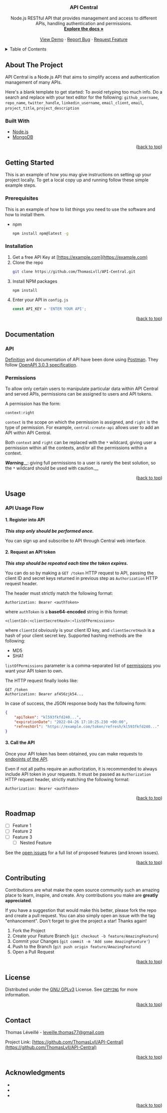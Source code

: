 <!-- PROJECT HEADER -->
<br />
<div align="center">
  <!-- <img src="docs/img/logo.png" alt="Logo" width="80" height="80"> -->
  <h3 align="center">API Central</h3>

  <p align="center">
    Node.js RESTful API that provides management and access to different APIs, handling authentication and permissions.
    <br />
    <a href="https://github.com/ThomasLvll/API-Central"><strong>Explore the docs »</strong></a>
    <br />
    <br />
    <a href="https://github.com/ThomasLvll/API-Central">View Demo</a>
    ·
    <a href="https://github.com/ThomasLvll/API-Central/issues">Report Bug</a>
    ·
    <a href="https://github.com/ThomasLvll/API-Central/issues">Request Feature</a>
  </p>
</div>



<!-- TABLE OF CONTENTS -->
<details>
  <summary>Table of Contents</summary>
  <ol>
    <li>
      <a href="#about-the-project">About The Project</a>
      <ul>
        <li><a href="#built-with">Built With</a></li>
      </ul>
    </li>
    <li>
      <a href="#getting-started">Getting Started</a>
      <ul>
        <li><a href="#prerequisites">Prerequisites</a></li>
        <li><a href="#installation">Installation</a></li>
      </ul>
    </li>
    <li>
      <a href="#documentation">Documentation</a>
      <ul>
        <li><a href="#api">API</a></li>
        <li><a href="#permissions">Permissions</a></li>
      </ul>
    </li>
    <li><a href="#usage">Usage</a></li>
      <ul>
        <li>
	  <a href="#api-usage-flow">API Usage Flow</a>
          <ol>
            <li><a href="#1-register-into-api">Register into API</a></li>
            <li><a href="#2-request-an-api-token">Request an API token</a></li>
            <li><a href="#3-call-the-api">Call the API</a></li>
          </ol>
      </ul>
    <li><a href="#roadmap">Roadmap</a></li>
    <li><a href="#contributing">Contributing</a></li>
    <li><a href="#license">License</a></li>
    <li><a href="#contact">Contact</a></li>
    <li><a href="#acknowledgments">Acknowledgments</a></li>
  </ol>
</details>



<!-- ABOUT THE PROJECT -->
## About The Project

API Central is a Node.js API that aims to simplify access and authentication management of many APIs.

Here's a blank template to get started: To avoid retyping too much info. Do a search and replace with your text editor for the following: `github_username`, `repo_name`, `twitter_handle`, `linkedin_username`, `email_client`, `email`, `project_title`, `project_description`

### Built With

* [Node.js](https://nodejs.org/)
* [MongoDB](https://mongodb.com/)

<p align="right">(<a href="#top">back to top</a>)</p>



<!-- GETTING STARTED -->
## Getting Started

This is an example of how you may give instructions on setting up your project locally.
To get a local copy up and running follow these simple example steps.

### Prerequisites

This is an example of how to list things you need to use the software and how to install them.
* npm
  ```sh
  npm install npm@latest -g
  ```

### Installation

1. Get a free API Key at [https://example.com](https://example.com)
2. Clone the repo
   ```sh
   git clone https://github.com/ThomasLvll/API-Central.git
   ```
3. Install NPM packages
   ```sh
   npm install
   ```
4. Enter your API in `config.js`
   ```js
   const API_KEY = 'ENTER YOUR API';
   ```

<p align="right">(<a href="#top">back to top</a>)</p>



## Documentation

### API

[Definition](docs/api-definition.yaml) and documentation of API have been done using [Postman](https://www.postman.com/).
They follow [OpenAPI 3.0.3 specification](https://github.com/OAI/OpenAPI-Specification/blob/main/versions/3.0.3.md).

### Permissions

To allow only certain users to manipulate particular data within API Central and served APIs, permissions can be assigned to users and API tokens.

A permission has the form:

```
context:right
```

`context` is the scope on which the permission is assigned, and `right` is the type of permission. For example, `central:create-api` allows user to add an API within API Central.

Both `context` and `right` can be replaced with the `*` wildcard, giving user a permission within all the contexts, and/or all the permissions within a context.

___Warning_____: giving full permissions to a user is rarely the best solution, so the `*` wildcard should be used with caution.__

<p align="right">(<a href="#top">back to top</a>)</p>



<!-- USAGE EXAMPLES -->
## Usage

### API Usage Flow

#### 1. Register into API

___This step only should be performed once.___

You can sign up and subscribe to API through Central web interface.



#### 2. Request an API token

___This step should be repeated each time the token expires.___

You can do so by making a `GET /token` HTTP request to API, passing the client ID and secret keys returned in previous step as `Authorization` HTTP request header.

The header must strictly match the following format:
```
Authorization: Bearer <authToken>
```

where `authToken` is a __base64-encoded__ string in this format:
```
<clientId>:<clientSecretHash>:<listOfPermissions>
```
where `clientId` obviously is your client ID key, and `clientSecretHash` is a hash of your client secret key. Supported hashing methods are the following:
* MD5
* SHA1

`listOfPermissions` parameter is a comma-separated list of [permissions](#permissions) you want your API token to own.

The HTTP request finally looks like:
```
GET /token
Authorization: Bearer af456zjk54...
```

In case of success, the JSON response body has the following form:
```json
{
	"apiToken": "kl593fkfd240...",
	"expirationDate": "2022-04-26 17:10:25.230 +00:00",
	"refreshUrl": "https://example.com/token/refresh/kl593fkfd240..."
}
```



#### 3. Call the API

Once your API token has been obtained, you can make requests to [endpoints of the API](#api-endpoints).

Even if not all paths require an authorization, it is recommended to always include API token in your requests. It must be passed as `Authorization` HTTP request header, strictly matching the following format:
```
Authorization: Bearer <authToken>
```

<p align="right">(<a href="#top">back to top</a>)</p>



<!-- ROADMAP -->
## Roadmap

- [ ] Feature 1
- [ ] Feature 2
- [ ] Feature 3
    - [ ] Nested Feature

See the [open issues](https://github.com/github_username/repo_name/issues) for a full list of proposed features (and known issues).

<p align="right">(<a href="#top">back to top</a>)</p>



<!-- CONTRIBUTING -->
## Contributing

Contributions are what make the open source community such an amazing place to learn, inspire, and create. Any contributions you make are **greatly appreciated**.

If you have a suggestion that would make this better, please fork the repo and create a pull request. You can also simply open an issue with the tag "enhancement".
Don't forget to give the project a star! Thanks again!

1. Fork the Project
2. Create your Feature Branch (`git checkout -b feature/AmazingFeature`)
3. Commit your Changes (`git commit -m 'Add some AmazingFeature'`)
4. Push to the Branch (`git push origin feature/AmazingFeature`)
5. Open a Pull Request

<p align="right">(<a href="#top">back to top</a>)</p>



<!-- LICENSE -->
## License

Distributed under the [GNU GPLv3](https://choosealicense.com/licenses/gpl-3.0/) License. See [`COPYING`](COPYING) for more information.

<p align="right">(<a href="#top">back to top</a>)</p>



<!-- CONTACT -->
## Contact

Thomas Léveillé - leveille.thomas77@gmail.com

Project Link: [https://github.com/ThomasLvll/API-Central](https://github.com/ThomasLvll/API-Central)

<p align="right">(<a href="#top">back to top</a>)</p>



<!-- ACKNOWLEDGMENTS -->
## Acknowledgments

* []()
* []()
* []()

<p align="right">(<a href="#top">back to top</a>)</p>



<!-- MARKDOWN LINKS & IMAGES -->
<!-- https://www.markdownguide.org/basic-syntax/#reference-style-links -->
[contributors-shield]: https://img.shields.io/github/contributors/ThomasLvll/API-Central.svg?style=for-the-badge
[contributors-url]: https://github.com/ThomasLvll/API-Central/graphs/contributors
[forks-shield]: https://img.shields.io/github/forks/ThomasLvll/API-Central.svg?style=for-the-badge
[forks-url]: https://github.com/ThomasLvll/API-Central/network/members
[stars-shield]: https://img.shields.io/github/stars/ThomasLvll/API-Central.svg?style=for-the-badge
[stars-url]: https://github.com/ThomasLvll/API-Central/stargazers
[issues-shield]: https://img.shields.io/github/issues/ThomasLvll/API-Central.svg?style=for-the-badge
[issues-url]: https://github.com/ThomasLvll/API-Central/issues
[license-shield]: https://img.shields.io/github/license/ThomasLvll/API-Central.svg?style=for-the-badge
[license-url]: https://github.com/ThomasLvll/API-Central/blob/master/LICENSE.txt

[portfolio-shield]: https://img.shields.io/badge/-Portfolio-important.svg?style=for-the-badge
[portfolio-url]: http://thomasleveille.com
[product-screenshot]: docs/img/screenshot.png
